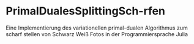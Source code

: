 # PrimalDualesSplittingSch-rfen
Eine Implementierung des variationellen primal-dualen Algorithmus zum scharf stellen von Schwarz Weiß Fotos in der Programmiersprache Julia
